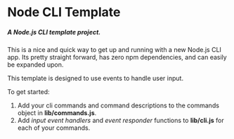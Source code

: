 # Node CLI Template
##### A Node.js CLI template project.

This is a nice and quick way to get up and running with a new Node.js CLI app. Its pretty straight forward, has zero npm dependencies, and can easily be expanded upon.

This template is designed to use events to handle user input.


To get started:  
1. Add your cli commands and command descriptions to the commands object in **lib/commands.js**.
2. Add *input event handlers* and *event responder* functions to **lib/cli.js** for each of your commands.